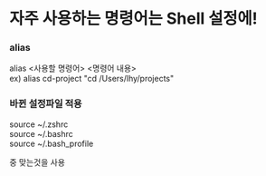 # 자주 사용하는 명령어는 Shell 설정에!

### alias  
alias <사용할 명령어> <명령어 내용>  
ex) alias cd-project "cd /Users/lhy/projects"

### 바뀐 설정파일 적용

source ~/.zshrc  
source ~/.bashrc  
source ~/.bash_profile

중 맞는것을 사용

